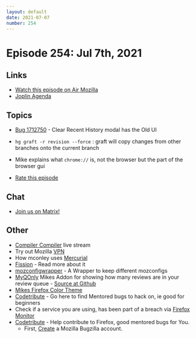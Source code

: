 ```yaml
---
layout: default
date: 2021-07-07
number: 254
---
```


# Episode 254: Jul 7th, 2021

## Links
* [Watch this episode on Air Mozilla](https://mzl.la/joy-of-coding-2021-07-07)
* [Joplin Agenda](https://mikeconley.ca/joc/agendas/Episode-0254.html)

## Topics
* [Bug 1712750](https://bugzilla.mozilla.org/show_bug.cgi?id=1712750) - Clear Recent History modal has the Old UI
* `hg graft -r revision --force` : graft will copy changes from other branches onto the current branch
* Mike explains what `chrome://` is, not the browser but the part of the browser gui

* [Rate this episode](https://forms.gle/qko6hyi4mfr5SN3D7)

## Chat
* [Join us on Matrix!](https://matrix.to/#/!enWuAmKDOEEPYejXRk:mozilla.org?via=mozilla.org&via=raim.ist)

## Other
* [Compiler Compiler](https://www.twitch.tv/codehag) live stream
* Try out Mozilla [VPN](https://vpn.mozilla.org/)
* How mconley uses [Mercurial](https://mikeconley.github.io/documents/How_mconley_uses_Mercurial_for_Mozilla_code)
* [Fission](https://firefox-source-docs.mozilla.org/dom/dom/Fission.html) - Read more about it
* [mozconfigwrapper](https://github.com/ahal/mozconfigwrapper) - A Wrapper to keep different mozconfigs
* [MyQOnly](https://addons.mozilla.org/en-US/firefox/addon/myqonly/) Mikes Addon for showing how many reviews are in your review queue - [Source at Github](https://github.com/mikeconley/myqonly)
* [Mikes Firefox Color Theme](https://addons.mozilla.org/en-US/firefox/addon/electricbluegaloo/)
* [Codetribute](https://codetribute.mozilla.org/) - Go here to find Mentored bugs to hack on, ie good for beginners
* Check if a service you are using, has been part of a breach via [Firefox Monitor](https://monitor.firefox.com/breaches)
* [Codetribute](https://codetribute.mozilla.org/) - Help contribute to Firefox, good mentored bugs for You.
  - First, [Create](https://bugzilla.mozilla.org/createaccount.cgi) a Mozilla Bugzilla account.


